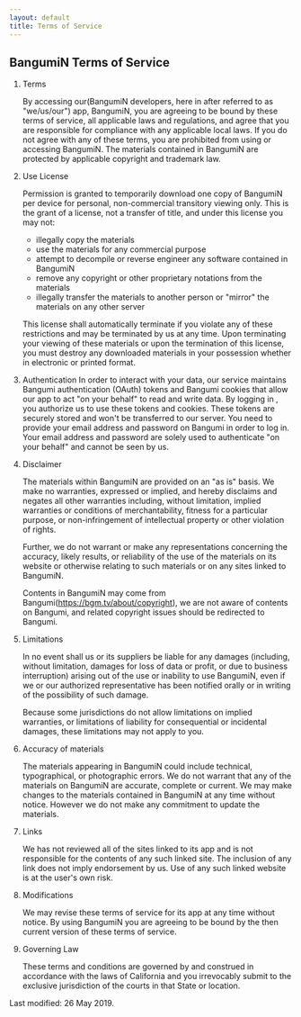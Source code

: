 ```yaml
---
layout: default
title: Terms of Service
---
```

## BangumiN Terms of Service

1. Terms

    By accessing our(BangumiN developers, here in after referred to as "we/us/our") app, BangumiN, 
    you are agreeing to be bound by these terms of service, all applicable laws and regulations, and 
    agree that you are responsible for compliance with any applicable local laws. If you do not agree 
    with any of these terms, you are prohibited from using or accessing BangumiN. The materials 
    contained in BangumiN are protected by applicable copyright and trademark law.

2. Use License

   Permission is granted to temporarily download one copy of BangumiN per device for personal,
   non-commercial transitory viewing only. This is the grant of a license, not a transfer of title,
   and under this license you may not:
   * illegally copy the materials
   * use the materials for any commercial purpose
   * attempt to decompile or reverse engineer any software contained in BangumiN
   * remove any copyright or other proprietary notations from the materials
   * illegally transfer the materials to another person or "mirror" the materials on any other server
   
   This license shall automatically terminate if you violate any of these restrictions and may be
   terminated by us at any time. Upon terminating your viewing of these materials or
   upon the termination of this license, you must destroy any downloaded materials in your possession
   whether in electronic or printed format.
   
3. Authentication
   In order to interact with your data, our service maintains Bangumi authentication (OAuth) tokens and 
   Bangumi cookies that allow our app to act "on your behalf" to read and write data. By logging in 
   , you authorize us to use these tokens and cookies. These tokens are securely stored and won't
   be transferred to our server. 
   You need to provide your email address and password on Bangumi in order to log in. Your email address and password 
   are solely used to authenticate "on your behalf" and cannot be seen by us.

4. Disclaimer

   The materials within BangumiN are provided on an "as is" basis. We make no
   warranties, expressed or implied, and hereby disclaims and negates all other warranties including,
   without limitation, implied warranties or conditions of merchantability, fitness for a particular
   purpose, or non-infringement of intellectual property or other violation of rights.
   
   Further, we do not warrant or make any representations concerning the accuracy,
   likely results, or reliability of the use of the materials on its website or otherwise relating to
   such materials or on any sites linked to BangumiN.
   
   Contents in BangumiN may come from Bangumi(https://bgm.tv/about/copyright), we 
   are not aware of contents on Bangumi, and related copyright issues should be redirected to Bangumi.

5. Limitations

   In no event shall us or its suppliers be liable for any damages (including,
   without limitation, damages for loss of data or profit, or due to business interruption) arising
   out of the use or inability to use BangumiN, even if we or our
   authorized representative has been notified orally or in writing of the possibility of such damage.
   
   Because some jurisdictions do not allow limitations on implied warranties, or limitations of
   liability for consequential or incidental damages, these limitations may not apply to you.

6. Accuracy of materials

   The materials appearing in BangumiN could include technical, typographical, or photographic errors.
   We do not warrant that any of the materials on BangumiN are accurate, complete
   or current. We may make changes to the materials contained in BangumiN at any
   time without notice. However we do not make any commitment to update the
   materials.

7. Links

   We has not reviewed all of the sites linked to its app and is not responsible for
   the contents of any such linked site. The inclusion of any link does not imply endorsement by 
   us. Use of any such linked website is at the user's own risk.

8. Modifications

   We may revise these terms of service for its app at any time without notice. By
   using BangumiN you are agreeing to be bound by the then current version of these terms of service.

9. Governing Law

   These terms and conditions are governed by and construed in accordance with the laws of California
   and you irrevocably submit to the exclusive jurisdiction of the courts in that State or location.

Last modified: 26 May 2019.

<!--
Generated by GetTerms.io
-->
